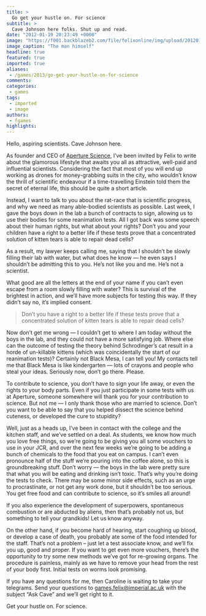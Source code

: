 ```yaml
---
title: >
  Go get your hustle on. For science
subtitle: >
  Cave Johnson here folks. Shut up and read.
date: "2012-01-19 20:23:49 +0000"
image: "https://f001.backblazeb2.com/file/felixonline/img/upload/201201192023-ams111-ascdt_cave.jpg"
image_caption: "The man himself"
headline: true
featured: true
imported: true
aliases:
 - /games/2013/go-get-your-hustle-on-for-science
comments:
categories:
 - games
tags:
 - imported
 - image
authors:
 - fgames
highlights:
---
```


Hello, aspiring scientists. Cave Johnson here.

As founder and CEO of [Aperture Science](http://aperturescience.com/), I’ve been invited by Felix to write about the glamorous lifestyle that awaits you all as attractive, well-paid and influential scientists. Considering the fact that most of you will end up working as drones for money-grabbing suits in the city, who wouldn’t know the thrill of scientific endeavour if a time-travelling Einstein told them the secret of eternal life, this should be quite a short article.

Instead, I want to talk to you about the rat-race that is scientific progress, and why we need as many able-bodied scientists as possible. Last week, I gave the boys down in the lab a bunch of contracts to sign, allowing us to use their bodies for some reanimation tests. All I got back was some speech about their human rights, but what about your rights? Don’t you and your children have a right to a better life if these tests prove that a concentrated solution of kitten tears is able to repair dead cells?

As a result, my lawyer keeps calling me, saying that I shouldn’t be slowly filling their lab with water, but what does he know — he even says I shouldn’t be admitting this to you. He’s not like you and me. He’s not a scientist.

What good are all the letters at the end of your name if you can’t even escape from a room slowly filling with water? This is survival of the brightest in action, and we’ll have more subjects for testing this way. If they didn’t say no, it’s implied consent.

> Don’t you have a right to a better life if these tests prove that a concentrated solution of kitten tears is able to repair dead cells?

Now don’t get me wrong — I couldn’t get to where I am today without the boys in the lab, and they could not have a more satisfying job. Where else can the outcome of testing the theory behind Schrodinger’s cat result in a horde of un-killable kittens (which was coincidentally the start of our reanimation tests)? Certainly not Black Mesa, I can tell you! My contacts tell me that Black Mesa is like kindergarten — lots of crayons and people who steal your ideas. Seriously now, don’t go there. Please.

To contribute to science, you don’t have to sign your life away, or even the rights to your body parts. Even if you just participate in some tests with us at Aperture, someone somewhere will thank you for your contribution to science. But not me — I only thank those who are married to science. Don’t you want to be able to say that you helped dissect the science behind cuteness, or developed the cure to stupidity?

Well, just as a heads up, I’ve been in contact with the college and the kitchen staff, and we’ve settled on a deal. As students, we know how much you love free things, so we’re going to be giving you all some vouchers to use in your JCR, and over the next few weeks we’re going to be adding a bunch of chemicals to the food that you eat on campus. I can’t even pronounce half of the stuff we’re pouring into the coffee alone, so this is groundbreaking stuff. Don’t worry — the boys in the lab were pretty sure that what you will be eating and drinking isn’t toxic. That’s why you’re doing the tests to check. There may be some minor side effects, such as an urge to procrastinate, or not get any work done, but it shouldn’t be too serious. You get free food and can contribute to science, so it’s smiles all around!

If you also experience the development of superpowers, spontaneous combustion or are abducted by aliens, then that’s probably not us, but something to tell your grandkids! Let us know anyway.

On the other hand, if you become hard of hearing, start coughing up blood, or develop a case of death, you probably ate some of the food intended for the staff. That’s not a problem – just let a test associate know, and we’ll fix you up, good and proper. If you want to get even more vouchers, there’s the opportunity to try some new methods we’ve got for re-growing organs. The procedure is painless, mainly as we have to remove your head from the rest of your body first. Initial tests on worms look promising.

If you have any questions for me, then Caroline is waiting to take your telegrams. Send your questions to [games.felix@imperial.ac.uk](mailto:games.felix@imperial.ac.uk?subject=Ask%20Cave) with the subject “Ask Cave” and we’ll get right to it.

Get your hustle on. For science.
